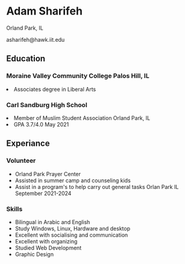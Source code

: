 <!Doctype html>
<html lang ='en'>
<head>
	<meta charset="UTF-8">
	<title>Adam's Resume</title>
</head>
<body>
	<h1>Adam Sharifeh</h1>
	<p>Orland Park, IL</p>
	<p>asharifeh@hawk.iit.edu</p>
	<h2>Education</h2>
	<h3>Moraine Valley Community College Palos Hill, IL</h3>
	<li>Associates degree in Liberal Arts</li>
	<h3>Carl Sandburg High School</h3>
	<li>Member of Muslim Student Association Orland Park, IL</li>
	<li>GPA 3.7/4.0 May 2021</li>
	<h2>Experiance</h2>
	<h3>Volunteer</h3>
	<ul>
		<li>Orland Park Prayer Center</li>
		<li>Assisted in summer camp and counseling kids</li>
		<li>Assist in a program's to help carry out general tasks Orlan Park IL September 2021-2024</li>
	</ul>
	<h3>Skills</h3>
	<ul>
		<li>Bilingual in Arabic and English</li>
		<li>Study Windows, Linux, Hardware and desktop</li>
		<li>Excellent with socialising and communication</li>
		<li>Excellent with organizing</li>
		<li>Studied Web Development</li>
		<li>Graphic Design</li>
	</ul>
</body>
</html>
